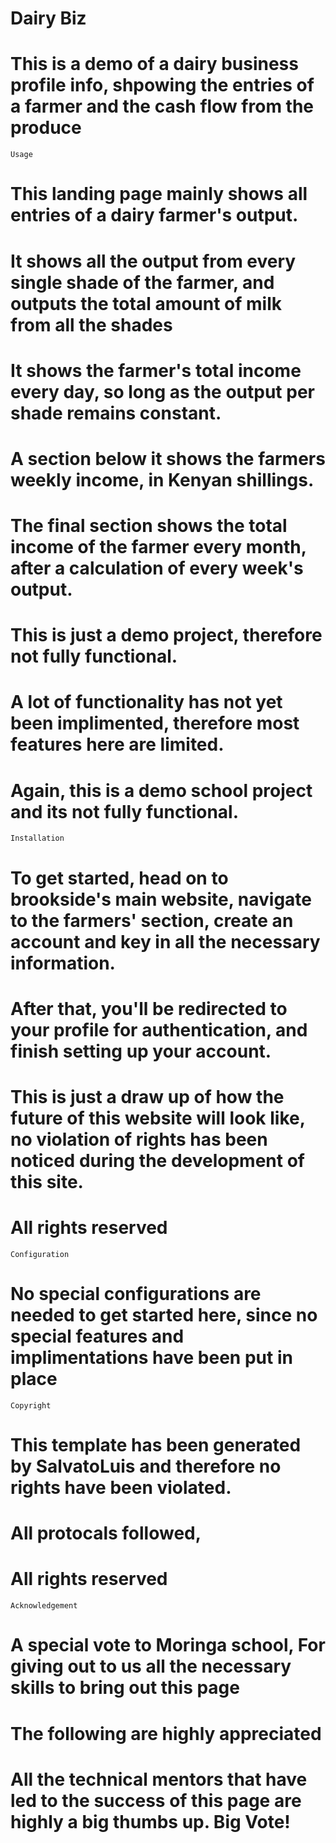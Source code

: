 # Dairy Biz

# This is a demo of a dairy business profile info, shpowing the entries of a farmer and the cash flow from the produce

    Usage

# This landing page mainly shows all entries of a dairy farmer's output.
# It shows all the output from every single shade of the farmer, and outputs the total amount of milk from all the shades

# It shows the farmer's total income every day, so long as the output per shade remains constant.
# A section below it shows the farmers weekly income, in Kenyan shillings.

# The final section shows the total income of the farmer every month, after a calculation of every week's output.

# This is just a demo project, therefore not fully functional.
# A lot of functionality has not yet been implimented, therefore most features here are limited.

# Again, this is a demo school project and its not fully functional.

    Installation

# To get started, head on to brookside's main website, navigate to the farmers' section, create an account and key in all the necessary information.

# After that, you'll be redirected to your profile for authentication, and finish setting up your account.

# This is just a draw up of how the future of this website will look like, no violation of rights has been noticed during the development of this site.
# All rights reserved


    Configuration
# No special configurations are needed to get started here, since no special features and implimentations have been put in place

    Copyright
# This template has been generated by SalvatoLuis and therefore no rights have been violated. 
# All protocals followed, 
# All rights reserved


    Acknowledgement
# A special vote to Moringa school, For giving out to us all the necessary skills to bring out this page
# The following are highly appreciated 
# All the technical mentors that have led to the success of this page are highly a big thumbs up. Big Vote!